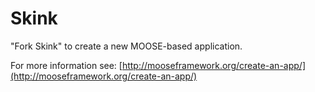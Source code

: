 Skink
=====

"Fork Skink" to create a new MOOSE-based application.

For more information see: [http://mooseframework.org/create-an-app/](http://mooseframework.org/create-an-app/)
